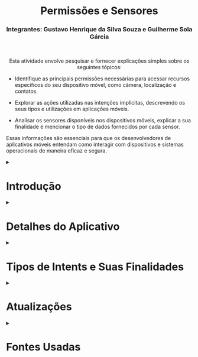 <h1 align=center>Permissões e Sensores</h1>

<h3 align="center">Integrantes: Gustavo Henrique da Silva Souza e Guilherme Sola Gárcia</h3>
<br>
<p align=center>		
Esta atividade envolve pesquisar e fornecer explicações simples sobre os seguintes tópicos:

- Identifique as principais permissões necessárias para acessar recursos específicos do seu dispositivo móvel, como câmera, localização e contatos.

- Explorar as ações utilizadas nas intenções implícitas, descrevendo os seus tipos e utilizações em aplicações móveis.

- Analisar os sensores disponíveis nos dispositivos móveis, explicar a sua finalidade e mencionar o tipo de dados fornecidos por cada sensor.

Essas informações são essenciais para que os desenvolvedores de aplicativos móveis entendam como interagir com dispositivos e sistemas operacionais de maneira eficaz e segura.
</p>

<details>
   <summary><h1>Introdução</h1></summary>
    <p>	
Nesta atividade apresentaremos as principais permissões em dispositivos móveis, explicaremos as “ações” utilizadas nas intenções implícitas e exploraremos os sensores disponíveis, incluindo sua finalidade e tipos de retorno. Vamos aprofundar nossa compreensão de como esses elementos se relacionam com o desenvolvimento de aplicativos e experiências móveis.
    </p>
</details>


<details>
    <summary><h1>Detalhes do Aplicativo</h1></summary>
    <ul>
        <li><strong>Versão do Android:</strong> 9.0 (Pie);</li>
        <li><strong>Número de Telas:</strong> 9;</li>
        <li><strong>Linguagem de Programação:</strong> Java;</li>
        <li><strong>IDE</strong> Android Studio;</li>
    </ul>
</details>

<details>
    <summary><h1>Tipos de Intents e Suas Finalidades</h1></summary>
	<Li align =justify><strong>Intent Explicita:</strong> 
		Intents explícitas são a maneira precisa de conduzir a ação desejada em um dispositivo Android. Eles especificam qual aplicativo será responsável por tratar a intent e fornecem informações como o nome do pacote do aplicativo de destino ou o nome completo da classe do componente. Normalmente, intents explícitas são usadas para lançar componentes dentro do próprio aplicativo, uma vez que sabemos o nome da classe da atividade ou serviço que queremos lançar. Um exemplo prático é quando você deseja iniciar uma nova atividade em resposta a uma ação do usuário, como abrir uma tela de configurações após clicar em um botão específico. Outra aplicação comum é iniciar um serviço para realizar tarefas em segundo plano, como baixar arquivos, sem exigir interação direta do usuário. O uso eficaz de intents explícitas é crucial para o desenvolvimento de aplicativos Android, pois permite identificar as ações necessárias, melhorando a experiência do usuário e garantindo que seu aplicativo funcione de maneira suave e eficiente.
	</Li>
	<br>

 	
  
<Li align =justify><strong>Intent Implícita:</strong>
  	As Intents implícitas têm a característica de não estarem vinculadas a um componente específico, mas sim declarar uma ação geral a ser executada, o que permite que um componente de outra aplicação a trate. Isso proporciona flexibilidade significativa ao ecossistema Android, pois diferentes aplicativos podem responder ao mesmo tipo de intent implícita, proporcionando uma experiência de usuário rica e integrada. Por exemplo, se você quiser exibir um local em um mapa para o usuário, poderá usar uma intent implícita para solicitar que um aplicativo compatível com mapas (como o Google Maps) renderize e exiba um local específico no mapa. Isso significa que você não precisa desenvolver funcionalidades de mapeamento internamente, economizando tempo e recursos e permitindo que os usuários escolham seu aplicativo de mapeamento preferido. As intents implícitas são um componente comum da arquitetura Android que facilita a interação entre aplicativos e promove a reutilização de funcionalidades entre aplicativos, isso aumenta a experiência do usuário e reduz o desenvolvimento de aplicativos mais eficazes e completos.
</Li>
<br>

<Li align =justify><strong>Exemplos de Intens:</strong>
Aqui estão alguns exemplos de como fazer uma intent explicita e implícita

	
 <h2><strong>Intent Explicita:</strong></h2>

 <h3><strong>Kotlin</strong></h3>
	// Executed in an Activity, so 'this' is the Context
// The fileUrl is a string URL, such as "http://www.example.com/image.png"
val downloadIntent = Intent(this, DownloadService::class.java).apply {
    data = Uri.parse(fileUrl)
}
startService(downloadIntent)
<br>

<h3><strong>Java</strong></h3>
// Executed in an Activity, so 'this' is the Context
// The fileUrl is a string URL, such as "http://www.example.com/image.png"
Intent downloadIntent = new Intent(this, DownloadService.class);
downloadIntent.setData(Uri.parse(fileUrl));
startService(downloadIntent);
<br>


 <h2><strong>Intent Implícita:</strong></h2>

 <h3><strong>Kotlin</strong></h3>
 // Create the text message with a string
val sendIntent = Intent().apply {
    action = Intent.ACTION_SEND
    putExtra(Intent.EXTRA_TEXT, textMessage)
    type = "text/plain"
}

// Verify that the intent will resolve to an activity
if (sendIntent.resolveActivity(packageManager) != null) {
    startActivity(sendIntent)
}
<br>

<h3><strong>Java</strong></h3>
// Create the text message with a string
Intent sendIntent = new Intent();
sendIntent.setAction(Intent.ACTION_SEND);
sendIntent.putExtra(Intent.EXTRA_TEXT, textMessage);
sendIntent.setType("text/plain");

// Verify that the intent will resolve to an activity
if (sendIntent.resolveActivity(getPackageManager()) != null) {
    startActivity(sendIntent);
}
</Li>

</details>

<details>
	<summary><h1>Atualizações</h1></summary>
	<li align=justify><strong>Tela de Login:</strong> A tela de login é a porta de entrada para os usuários explorarem nosso aplicativo. Ela permite que os usuários criem uma conta para acessar nosso aplicativo e descobrir como funciona o processo de reciclagem de papel e outros materiais. Além disso, ao fazer o login, os usuários também terão acesso aos mangás disponíveis em nossa plataforma, ampliando ainda mais sua experiência no aplicativo. 
        </li>
	<br>
 
 <Li align=justify><strong>Como Reciclar?:</strong> A tela 'Como Reciclar' foi desenvolvida com o propósito de educar as pessoas sobre a importância da preservação do meio ambiente por meio da reciclagem de diversos materiais, incluindo papel, metais, resíduos orgânicos e muito mais. Essa funcionalidade visa capacitar os usuários a adotar práticas sustentáveis, contribuindo assim para a proteção do nosso planeta e o cuidado com o meio ambiente.
 </Li>
	<br>
	
<Li align=justify><strong>Outros tipos de materiais:</strong> Nosso aplicativo tem como objetivo central incentivar a reciclagem, com um foco especial no papel, mas reconhecemos que há uma ampla variedade de materiais recicláveis disponíveis. A tela "Recicláveis Diversos" foi projetada para informar aos usuários sobre a diversidade de materiais que podem ser reciclados em nosso planeta. Queremos promover uma compreensão abrangente dos recursos recicláveis, incentivando práticas sustentáveis e uma maior conscientização sobre a importância da reciclagem em nosso ambiente.
</Li>
</details>

<details>
	<summary><h1>Fontes Usadas</h1></summary>
	<p>
	Aqui estão as fontes ultilizadas para fazer a realização da pesquisa:
		<br>
		https://developer.android.com/guide/components/intents-filters?hl=pt-br#Types
		<br>
		https://mariovalney.com/aula-10-como-mudar-de-activity-com-intents/
	</p>
	
</div>
</details>



